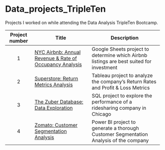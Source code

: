 # Data_projects_TripleTen

Projects I worked on while attending the Data Analysis TripleTen Bootcamp.


| Project number | Title | Description |
| :-----------: | ----------- |----------- |
| 1 | [NYC Airbnb: Annual Revenue & Rate of Occupancy Analysis](https://github.com/sasl09/Data_projects_TripleTen/tree/main/NYC%20Airbnb%20Annual%20Revenue%20%26%20Rate%20of%20Occupancy%20Analysis) | Google Sheets project to determine which Airbnb listings are best suited for investment |
| 2 | [Superstore: Return Metrics Analysis](https://github.com/sasl09/Data_projects_TripleTen/tree/main/Superstore%20Return%20Metrics%20Analysis) | Tableau project to analyze the company’s Return Rates and Profit & Loss Metrics |
| 3 | [The Zuber Database: Data Exploration](https://github.com/sasl09/Data_projects_TripleTen/tree/main/The%20Zuber%20Database%20Data%20Exploration) | SQL project to explore the performance of a ridesharing company in Chicago |
| 4 | [Zomato: Customer Segmentation Analysis](https://github.com/sasl09/Data_projects_TripleTen/tree/main/Zomato%20Customer%20Segmentation%20Analysis) | Power BI project to generate a thorough Customer Segmentation Analysis of the company |



